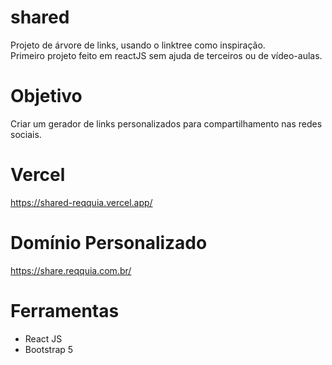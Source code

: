 # shared

Projeto de árvore de links, usando o linktree como inspiração. <br>
Primeiro projeto feito em reactJS sem ajuda de terceiros ou de vídeo-aulas.

# Objetivo
Criar um gerador de links personalizados para compartilhamento nas redes sociais.

# Vercel
https://shared-reqquia.vercel.app/ <br>

# Domínio Personalizado
https://share.reqquia.com.br/

# Ferramentas
- React JS
- Bootstrap 5

